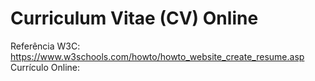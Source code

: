 # Curriculum Vitae (CV) Online

Referência W3C: https://www.w3schools.com/howto/howto_website_create_resume.asp <br/>
Currículo Online: <a href="https://felipeborges-pgr.github.io/curriculum-vitae-dev/" target="_blank"></a>
